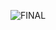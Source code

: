 ![FINAL](https://user-images.githubusercontent.com/60669304/107406865-fdb84b00-6b19-11eb-8170-79c25e8d0012.PNG)
